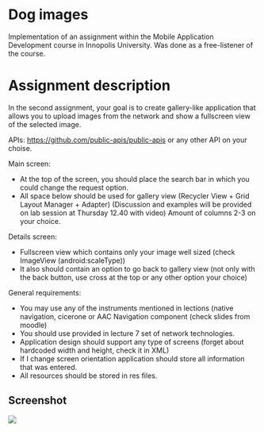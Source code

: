 # Dog images

Implementation of an assignment within the Mobile Application Development course in Innopolis University. Was done as a free-listener of the course.

# Assignment description

In the second assignment, your goal is to create gallery-like application that allows you to upload images from the network and show a fullscreen view of the selected image.

APIs: https://github.com/public-apis/public-apis or any other API on your choise.

Main screen:

- At the top of the screen, you should place the search bar in which you could change the request option.
- All space below should be used for gallery view (Recycler View + Grid Layout Manager + Adapter) (Discussion and examples will be provided on lab session at Thursday 12.40 with video)
Amount of columns 2-3 on your choice.

Details screen:

- Fullscreen view which contains only your image well sized (check ImageView (android:scaleType))
- It also should contain an option to go back to gallery view (not only with the back button, use cross at the top or any other option your choice)

General requirements:

- You may use any of the instruments mentioned in lections (native navigation, cicerone or AAC Navigation component (check slides from moodle)
- You should use provided in lecture 7 set of network technologies.
- Application design should support any type of screens (forget about hardcoded width and height, check it in XML) 
- If I change screen orientation application should store all information that was entered.
- All resources should be stored in res files.

## Screenshot

![](https://drive.google.com/uc?export=view&id=1jE9jU127SMso4ggtT86QIQ1c8jasxIOh)
